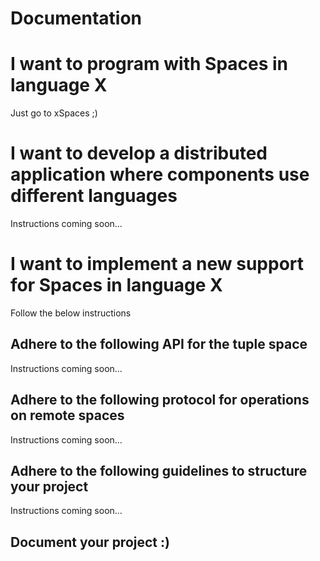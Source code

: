 # Documentation

# I want to program with Spaces in language X
Just go to xSpaces ;)

# I want to develop a distributed application where components use different languages
Instructions coming soon...

# I want to implement a new support for Spaces in language X
Follow the below instructions
## Adhere to the following API for the tuple space
Instructions coming soon...

## Adhere to the following protocol for operations on remote spaces
Instructions coming soon...

## Adhere to the following guidelines to structure your project
Instructions coming soon...

## Document your project :)

